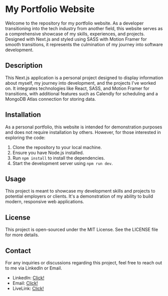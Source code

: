 # My Portfolio Website

Welcome to the repository for my portfolio website. As a developer transitioning into the tech industry from another field, this website serves as a comprehensive showcase of my skills, experiences, and projects. Designed with Next.js and styled using SASS with Motion Framer for smooth transitions, it represents the culmination of my journey into software development.

## Description

This Next.js application is a personal project designed to display information about myself, my journey into development, and the projects I've worked on. It integrates technologies like React, SASS, and Motion Framer for transitions, with additional features such as Calendly for scheduling and a MongoDB Atlas connection for storing data.

## Installation

As a personal portfolio, this website is intended for demonstration purposes and does not require installation by others. However, for those interested in exploring the code:

1. Clone the repository to your local machine.
2. Ensure you have Node.js installed.
3. Run `npm install` to install the dependencies.
4. Start the development server using `npm run dev`.

## Usage

This project is meant to showcase my development skills and projects to potential employers or clients. It's a demonstration of my ability to build modern, responsive web applications.

## License

This project is open-sourced under the MIT License. See the LICENSE file for more details.

## Contact

For any inquiries or discussions regarding this project, feel free to reach out to me via LinkedIn or Email.

- LinkedIn: [Click!](https://www.linkedin.com/in/patrick-pavliuchik-b481b9200/)
- Email: [Click!](mailto:patrick@pavliuchik.com)
- LiveLink: [Click!](https://patrick.pavliuchik.com)
